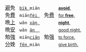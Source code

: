 
<big>[避]()免</big>　<tt>[bìk ]()miǎn</tt>　<big>　　</big>　[**avoid**.](https://dict.naver.com/linedict/zhendict/dict.html#/cnen/entry/03b4aaf29962449fb5578050f4655c23)  
<big>免[費]()</big>　<tt>miǎn[fèi ]()</tt>　<big>免[费]()</big>　[for **free**.](https://dict.naver.com/linedict/zhendict/dict.html#/cnen/entry/9f1bb32c8ca846db80eaae9b37ce2515)   
<big>晩[上]()</big>　<tt>wǎn [xàŋ ]()</tt>　<big>　　</big>　[**night**.](https://dict.naver.com/linedict/zhendict/dict.html#/cnen/entry/6c6f397b75304b5cbdc42e258ff2186d)   
<big>晩[安]()</big>　<tt>wǎn [ān  ]()</tt>　<big>　　</big>　[good night.](https://dict.naver.com/linedict/zhendict/dict.html#/cnen/entry/7ff5a11314ac497a94f94b604603f982)   
<big>勉[強]()</big>　<tt>miǎn[ciǎŋ]()</tt>　<big>勉[强]()</big>　[to force.](https://dict.naver.com/linedict/zhendict/dict.html#/cnen/entry/b509a3045b064b53ab5ad0458db752dd)  
<big>[分]()娩</big>　<tt>[fēn ]()miǎn</tt>　<big>　　</big>　[give birth.](https://dict.naver.com/linedict/zhendict/dict.html#/cnen/entry/5b1fff1d18674d399e05ca18093e658a)  







<!--
<big>[煩]()悶</big>　<tt>[fán ]()mèn </tt>　<big>[烦]()闷</big>　[unhappy.](https://fanyi.baidu.com/#zh/en/烦闷)   
<big>[納]()悶</big>　<tt>[nà  ]()mèn </tt>　<big>[纳]()闷</big>　[wonder.](https://fanyi.baidu.com/#zh/en/纳闷)   

<big>[比]()如</big>　<tt>[bǐ  ]()rú  </tt>　<big>　　</big>　[(such) as.](https://fanyi.baidu.com/#zh/en/比如)  
<big>如[果]()</big>　<tt>rú  [guǒ ]()</tt>　<big>　　</big>　[(as) if.](https://fanyi.baidu.com/#zh/en/如果)  
<big>[寬]()恕</big>　<tt>[kuān]()xù  </tt>　<big>[宽]()恕</big>　[forgive.](https://fanyi.baidu.com/#zh/en/宽恕)  
<big>絮[叨]()</big>　<tt>sỳ  [dāo ]()</tt>　<big>　　</big>　[ramble.](https://fanyi.baidu.com/#zh/en/絮叨)   

<big>[出]()售</big>　<tt>[qūt ]()xòu </tt>　<big>　　</big>　[sell.](https://fanyi.baidu.com/#zh/en/出售)   
<big>[零]()售</big>　<tt>[líŋ ]()xòu </tt>　<big>　　</big>　[retail.](https://fanyi.baidu.com/#zh/en/零售)   
-->


<!--
<big>知[道]()</big>　<big>　　</big>　<tt>zhī[dào]() </tt>　
[know.](https://fanyi.baidu.com/#zh/en/知道)   
<big>知[識]()</big>　<big>知[识]()</big>　<tt>zhī[shì]() </tt>　
[knowledge.](https://fanyi.baidu.com/#zh/en/知识)   
<big>智[慧]()</big>　<big>　　</big>　<tt>zhì[huì ]()</tt>　
[wisdom.](https://fanyi.baidu.com/#zh/en/智慧)   
<big>智[能]()</big>　<big>　　</big>　<tt>zhì[néng]()</tt>　
[intellect.](https://fanyi.baidu.com/#zh/en/智能)   
<big>蜘[蛛]()</big>　<big>　　</big>　<tt>zhī[zhū]() </tt>　 
[spider.](https://fanyi.baidu.com/#zh/en/蜘蛛)  
<big>痴[迷]()</big>　<big>　　</big>　<tt>chī[mí]()  </tt>　 
[obsessed.](https://fanyi.baidu.com/#zh/en/痴迷)   
<big>[花]()痴</big>　<big>　　</big>　<tt>[huā]()chī </tt>　 
[(girl) in love.](https://fanyi.baidu.com/#zh/en/花痴)    
<big>踟[蹰]()</big>　<big>　　</big>　<tt>chí[chú]() </tt>　 
[hesitate.](https://fanyi.baidu.com/#zh/en/踟蹰)   
-->
